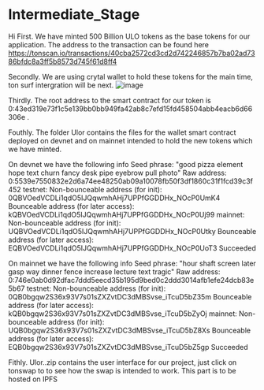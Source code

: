 # Intermediate_Stage
Hi 
First. 
We have minted 500 Billion ULO tokens as the base tokens for our application. The address to the transaction can be found here https://tonscan.io/transactions/40cba2572cd3cd2d742246857b7ba02ad7386bfdc8a3ff5b8573d745f61d8ff4

Secondly.
We are using crytal wallet to hold these tokens for the main time, ton surf intergration will be next.
![image](https://user-images.githubusercontent.com/90114773/133170578-d071ffe0-e931-46a0-82e9-1b7e32eeb2b7.png)

Thirdly.
The root address to the smart contract for our token is 0:43ed319e73f1c5e139bb0bb949fa42ab8c7efd15fd458504abb4eacb6d66306e .

Fouthly. 
The folder Ulor contains the files for the wallet smart contract deployed on devnet and on mainnet intended to hold the new tokens which we have minted. 

On devnet we have the following info
Seed phrase: "good pizza element hope text churn fancy desk pipe eyebrow pull photo"
Raw address: 0:5539e7550832e2d6a74ee48250ab09a10078fb50f3df1860c31f1fcd39c3f452
testnet:
Non-bounceable address (for init): 0QBVOedVCDLi1qdO5IJQqwmhAHj7UPPfGGDDHx_NOcP0UmK4
Bounceable address (for later access): kQBVOedVCDLi1qdO5IJQqwmhAHj7UPPfGGDDHx_NOcP0Uj99
mainnet:
Non-bounceable address (for init): UQBVOedVCDLi1qdO5IJQqwmhAHj7UPPfGGDDHx_NOcP0Utky
Bounceable address (for later access): EQBVOedVCDLi1qdO5IJQqwmhAHj7UPPfGGDDHx_NOcP0UoT3
Succeeded



On mainnet we have the following info
Seed phrase: "hour shaft screen later gasp way dinner fence increase lecture text tragic"
Raw address: 0:746e0ab0d92dfac7ddd5eecd35b195d9bed0c2ddd3014afb1efe24dcb83e5b67
testnet:
Non-bounceable address (for init): 0QB0bgqw2S36x93V7s01sZXZvtDC3dMBSvse_iTcuD5bZ35m
Bounceable address (for later access): kQB0bgqw2S36x93V7s01sZXZvtDC3dMBSvse_iTcuD5bZyOj
mainnet:
Non-bounceable address (for init): UQB0bgqw2S36x93V7s01sZXZvtDC3dMBSvse_iTcuD5bZ8Xs
Bounceable address (for later access): EQB0bgqw2S36x93V7s01sZXZvtDC3dMBSvse_iTcuD5bZ5gp
Succeeded

Fithly.
Ulor..zip contains the user interface for our project, just click on tonswap to to see how the swap is intended to work. This part is to be hosted on IPFS
